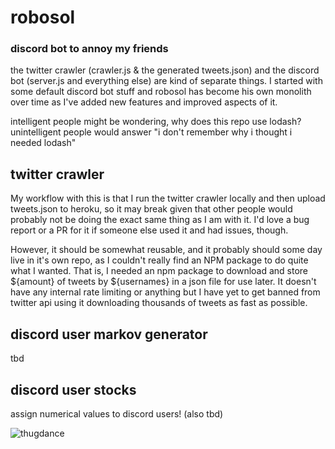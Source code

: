 # robosol
### discord bot to annoy my friends

the twitter crawler (crawler.js & the generated tweets.json) and the discord bot (server.js and everything else) are kind of separate things. I started with some default discord bot stuff and robosol has become his own monolith over time as I've added new features and improved aspects of it. 

intelligent people might be wondering, why does this repo use lodash? unintelligent people would answer "i don't remember why i thought i needed lodash" 

## twitter crawler

My workflow with this is that I run the twitter crawler locally and then upload tweets.json to heroku, so it may break given that other people would probably not be doing the exact same thing as I am with it. I'd love a bug report or a PR for it if someone else used it and had issues, though.

However, it should be somewhat reusable, and it probably should some day live in it's own repo, as I couldn't really find an NPM package to do quite what I wanted. That is, I needed an npm package to download and store ${amount} of tweets by ${usernames} in a json file for use later. It doesn't have any internal rate limiting or anything but I have yet to get banned from twitter api using it downloading thousands of tweets as fast as possible. 

## discord user markov generator 

tbd

## discord user stocks

assign numerical values to discord users! (also tbd)

![thugdance](https://media.giphy.com/media/nhPoFaLtbp6bS/giphy.gif)
